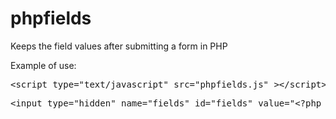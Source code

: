 phpfields
=========

Keeps the field values ​​after submitting a form in PHP

Example of use:

<pre>
&lt;script type="text/javascript" src="phpfields.js" &gt;&lt;/script&gt;
</pre>

<pre>
&lt;input type="hidden" name="fields" id="fields" value="&lt;?php echo (count($_POST) > 0) ? base64_encode(json_encode($_POST)) : ""  ?&gt;" /&gt;

</pre>
